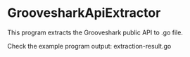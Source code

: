 GroovesharkApiExtractor
=======================

This program extracts the Grooveshark public API to .go file.

Check the example program output: extraction-result.go
